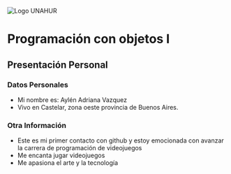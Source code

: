 ![Logo UNAHUR](./UNAHUR.png)

# Programación con objetos I
## Presentación Personal

### Datos Personales
- Mi nombre es: Aylén Adriana Vazquez
- Vivo en Castelar, zona oeste provincia de Buenos Aires.


### Otra Información
- Este es mi primer contacto con github y estoy emocionada con avanzar la carrera de programación de videojuegos
- Me encanta jugar videojuegos
- Me apasiona el arte y la tecnología
